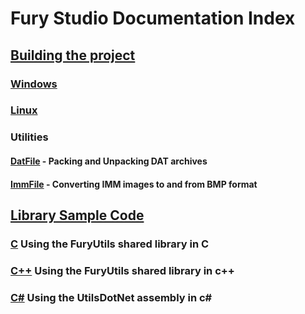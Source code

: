 # Fury Studio Documentation Index

## [Building the project](build/index.md)

### [Windows](build/windows.md)

### [Linux](build/linux.md)

### Utilities

#### [DatFile](datfile.md) - Packing and Unpacking DAT archives

#### [ImmFile](immfile.md) - Converting IMM images to and from BMP format

## [Library Sample Code](samples/index.md)

### [C](samples/c_samples.md) Using the FuryUtils shared library in C

### [C++](samples/cpp_samples.md) Using the FuryUtils shared library in c++

### [C#](samples/cs_samples.md) Using the UtilsDotNet assembly in c#
